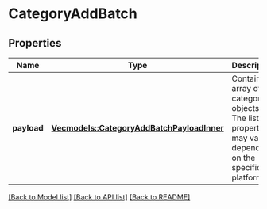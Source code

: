 # CategoryAddBatch

## Properties

Name | Type | Description | Notes
------------ | ------------- | ------------- | -------------
**payload** | [**Vec<models::CategoryAddBatchPayloadInner>**](CategoryAddBatch_payload_inner.md) | Contains an array of categories objects. The list of properties may vary depending on the specific platform. | 

[[Back to Model list]](../README.md#documentation-for-models) [[Back to API list]](../README.md#documentation-for-api-endpoints) [[Back to README]](../README.md)


